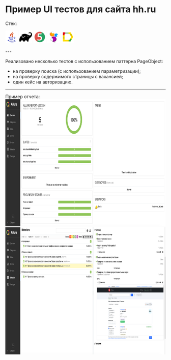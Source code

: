 # Пример UI тестов для сайта hh.ru

Cтек:
<p>
<a href="https://www.java.com/ru/" target="_blank" ><img src="https://github.com/sapon007/sapon007/raw/main/icons/java.svg" width="40px" height="40px" title="Java" alt="Java"></a>
<a href="https://gradle.org" target="_blank"><img src="https://github.com/sapon007/sapon007/raw/main/icons/gradle.svg" width="40px" height="40px" title="Gradle" alt="Gradle"></a>
<a href="https://junit.org/junit5/" target="_blank"><img src="https://github.com/sapon007/sapon007/raw/main/icons/JUnit5.svg" width="40px" height="40px" title="JUnit5" alt="JUnit5"></a>
<a href="https://ru.selenide.org" target="_blank"><img src="https://github.com/sapon007/sapon007/raw/main/icons/Selenide.svg" width="40px" height="40px" title="Selenide" alt="Selenide"></a>
<a href="https://allurereport.org" target="_blank"><img src="https://github.com/sapon007/sapon007/raw/main/icons/Allure_Report.svg" width="40px" height="40px" title="Allure Report" alt="Allure Report"></a>
</p>
---

Реализовано несколько тестов с использованием паттерна PageObject:
- на проверку поиска (с использованием параметризации);
- на проверку содержимого страницы с вакансией;
- один кейс на авторизацию.

---

Пример отчета:  
<img src="screenshots/allure_report2.png" width="1000px" height="400px">
<img src="screenshots/allure_report1.png" width="1000px" height="400px">
